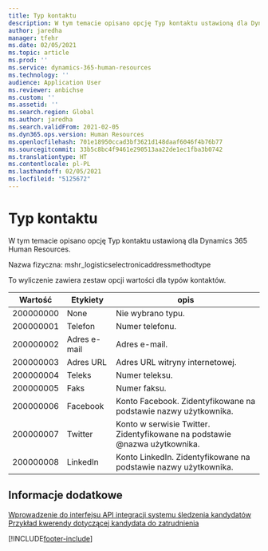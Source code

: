 ```yaml
---
title: Typ kontaktu
description: W tym temacie opisano opcję Typ kontaktu ustawioną dla Dynamics 365 Human Resources.
author: jaredha
manager: tfehr
ms.date: 02/05/2021
ms.topic: article
ms.prod: ''
ms.service: dynamics-365-human-resources
ms.technology: ''
audience: Application User
ms.reviewer: anbichse
ms.custom: ''
ms.assetid: ''
ms.search.region: Global
ms.author: jaredha
ms.search.validFrom: 2021-02-05
ms.dyn365.ops.version: Human Resources
ms.openlocfilehash: 701e18950ccad3bf3621d148daaf6046f4b76b77
ms.sourcegitcommit: 33b5c8bc4f9461e290513aa22de1ec1fba3b0742
ms.translationtype: HT
ms.contentlocale: pl-PL
ms.lasthandoff: 02/05/2021
ms.locfileid: "5125672"
---
```

# <a name="contact-type"></a>Typ kontaktu

W tym temacie opisano opcję Typ kontaktu ustawioną dla Dynamics 365 Human Resources.

Nazwa fizyczna: mshr_logisticselectronicaddressmethodtype

To wyliczenie zawiera zestaw opcji wartości dla typów kontaktów. 

| Wartość | Etykiety | opis |
| --- | --- | --- |
| 200000000 | None | Nie wybrano typu. |
| 200000001 | Telefon | Numer telefonu. |
| 200000002 | Adres e-mail | Adres e-mail. |
| 200000003 | Adres URL | Adres URL witryny internetowej. |
| 200000004 | Teleks | Numer teleksu. |
| 200000005 | Faks | Numer faksu. |
| 200000006 | Facebook | Konto Facebook. Zidentyfikowane na podstawie nazwy użytkownika. |
| 200000007 | Twitter | Konto w serwisie Twitter. Zidentyfikowane na podstawie @nazwa użytkownika. |
| 200000008 | LinkedIn | Konto LinkedIn. Zidentyfikowane na podstawie nazwy użytkownika. |

## <a name="see-also"></a>Informacje dodatkowe

[Wprowadzenie do interfejsu API integracji systemu śledzenia kandydatów](hr-admin-integration-ats-api-introduction.md)<br>
[Przykład kwerendy dotyczącej kandydata do zatrudnienia](hr-admin-integration-ats-api-candidate-to-hire-example-query.md)


[!INCLUDE[footer-include](../includes/footer-banner.md)]